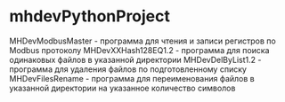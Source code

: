 # mhdevPythonProject
MHDevModbusMaster - программа для чтения и записи регистров по Modbus протоколу
MHDevXXHash128EQ1.2 - программа для поиска одинаковых файлов в указанной директории
MHDevDelByList1.2 - программа для удаления файлов по подготовленному списку
MHDevFilesRename - программа для переименования файлов в указанной директории на указанное количество символов
